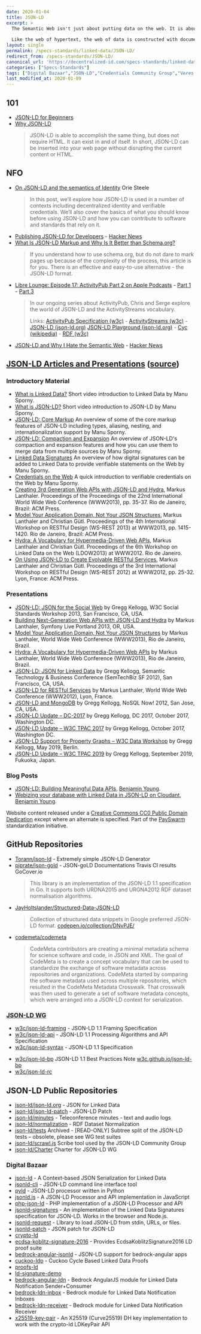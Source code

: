 ```yaml
---
date: 2020-01-04
title: JSON-LD
excerpt: >
  The Semantic Web isn't just about putting data on the web. It is about making links, so that a person or machine can explore the web of data.  With linked data, when you have some of it, you can find other, related, data.
   
  Like the web of hypertext, the web of data is constructed with documents on the web. However,  unlike the web of hypertext,  where links are relationships anchors in hypertext documents written in HTML, for data they links  between arbitrary things described by RDF,.  The URIs identify any kind of object or  concept.
layout: single
permalink: /specs-standards/linked-data/JSON-LD/
redirect_from: /specs-standards/JSON-LD/
canonical_url: 'https://decentralized-id.com/specs-standards/linked-data/JSON-LD/'
categories: ["Specs-Standards"]
tags: ["Digital Bazaar","JSON-LD","Credentials Community Group","Veres One", "Linked Data"]
last_modified_at: 2020-01-09
---
```


## 101

* [JSON-LD for Beginners](https://moz.com/blog/json-ld-for-beginners)
* [Why JSON-LD](https://jsonld.com/why-json-ld/)
  > JSON-LD is able to accomplish the same thing, but does not require HTML. It can exist in and of itself. In short, JSON-LD can be inserted into your web page without disrupting the current content or HTML.

## NFO

* [On JSON-LD and the semantics of Identity](https://medium.com/transmute-techtalk/on-json-ld-and-the-semantics-of-identity-42d051d3ce14) Orie Steele
  > In this post, we’ll explore how JSON-LD is used in a number of contexts including decentralized identity and verifiable credentials. We’ll also cover the basics of what you should know before using JSON-LD and how you can contribute to software and standards that rely on it.
* [Publishing JSON-LD for Developers](https://datalanguage.com/news/publishing-json-ld-for-developers) - [Hacker News](https://news.ycombinator.com/item?id=17021939)
* [What Is JSON-LD Markup and Why Is It Better than Schema.org?](https://sitechecker.pro/json-ld-markup/)
  > If you understand how to use schema.org, but do not dare to mark pages up because of the complexity of the process, this article is for you. There is an effective and easy-to-use alternative - the JSON-LD format.
* [‎Libre Lounge: Episode 17: ActivityPub Part 2 on Apple Podcasts](https://librelounge.org/episodes/episode-17-activitypub-part-2.html) - [Part 1](https://librelounge.org/episodes/episode-12-activitypub-part-1.html) - [Part 3](https://librelounge.org/episodes/episode-20-activitypub-part-3.html)
  > In our ongoing series about ActivityPub, Chris and Serge explore the world of JSON-LD and the ActivityStreams vocabulary.
  > 
  > Links: [ActivityPub Specification (w3c)](https://www.w3.org/TR/activitypub/) - [ActivityStreams (w3c)](https://www.w3.org/TR/activitystreams-core/) - [JSON-LD (json-ld.org)](https://json-ld.org/) [JSON-LD Playground (json-ld.org)](https://json-ld.org/playground/) - [Cyc (wikipedia)](https://en.wikipedia.org/wiki/Cyc) - [RDF (w3c)](https://www.w3.org/RDF/)
* [JSON-LD and Why I Hate the Semantic Web](http://manu.sporny.org/2014/json-ld-origins-2/) - [Hacker News](https://news.ycombinator.com/item?id=14474222)


## [JSON-LD Articles and Presentations](json-ld.org/learn.html) ([source](https://github.com/json-ld/json-ld.org))

### Introductory Material

- [What is Linked Data?](http://www.youtube.com/watch?v=4x_xzT5eF5Q) Short video introduction to Linked Data by Manu Sporny.
- [What is JSON-LD?](http://www.youtube.com/watch?v=vioCbTo3C-4) Short video introduction to JSON-LD by Manu Sporny.
- [JSON-LD: Core Markup](https://www.youtube.com/watch?v=UmvWk_TQ30A) An overview of some of the core markup features of JSON-LD including types, aliasing, nesting, and internationalization support by Manu Sporny.
- [JSON-LD: Compaction and Expansion](https://www.youtube.com/watch?v=Tm3fD89dqRE) An overview of JSON-LD's compaction and expansion features and how you can use them to merge data from multiple sources by Manu Sporny.
- [Linked Data Signatures](https://www.youtube.com/watch?v=QdUZaYeQblY) An overview of how digital signatures can be added to Linked Data to provide verifiable statements on the Web by Manu Sporny.
- [Credentials on the Web](https://www.youtube.com/watch?v=eWtOg3vSzxI) A quick introduction to verifiable credentials on the Web by Manu Sporny.
- [Creating 3rd Generation Web APIs with JSON-LD and Hydra](http://m.lanthi.com/www2013-paper), Markus Lanthaler. Proceedings of the Proceedings of the 22nd International World Wide Web Conference (WWW2013), pp. 35-37. Rio de Janeiro, Brazil: ACM Press.
- [Model Your Application Domain, Not Your JSON Structures](http://m.lanthi.com/wsrest2013-paper), Markus Lanthaler and Christian Gütl. Proceedings of the 4th International Workshop on RESTful Design (WS-REST 2013) at WWW2013, pp. 1415-1420. Rio de Janeiro, Brazil: ACM Press.
- [Hydra: A Vocabulary for Hypermedia-Driven Web APIs](http://m.lanthi.com/ldow2013-paper), Markus Lanthaler and Christian Gütl. Proceedings of the 6th Workshop on Linked Data on the Web (LDOW2013) at WWW2012. Rio de Janeiro.
- [On Using JSON-LD to Create Evolvable RESTful Services](http://m.lanthi.com/jsonld4rest-paper), Markus Lanthaler and Christian Gütl. Proceedings of the 3rd International Workshop on RESTful Design (WS-REST 2012) at WWW2012, pp. 25-32. Lyon, France: ACM Press.

### Presentations

- [JSON-LD: JSON for the Social Web](http://www.slideshare.net/gkellogg1/jsonld-json-for-the-social-web) by Gregg Kellogg, W3C Social Standards Workshop 2013, San Francisco, CA, USA.
- [Building Next-Generation Web APIs with JSON-LD and Hydra](http://slidesha.re/sl-portland2013) by Markus Lanthaler, Symfony Live Portland 2013, OR, USA.
- [Model Your Application Domain, Not Your JSON Structures](http://slidesha.re/wsrest2013-preso) by Markus Lanthaler, World Wide Web Conference (WWW2013), Rio de Janeiro, Brazil.
- [Hydra: A Vocabulary for Hypermedia-Driven Web APIs](http://slidesha.re/ldow2013-preso) by Markus Lanthaler, World Wide Web Conference (WWW2013), Rio de Janeiro, Brazil.
- [JSON-LD: JSON for Linked Data](http://www.slideshare.net/gkellogg1/json-for-linked-data) by Gregg Kellogg, Semantic Technology & Business Conference (SemTechBiz SF 2012), San Francisco, CA, USA.
- [JSON-LD for RESTful Services](http://slidesha.re/jsonld4rest) by Markus Lanthaler, World Wide Web Conference (WWW2012), Lyon, France.
- [JSON-LD and MongoDB](http://www.slideshare.net/gkellogg1/jsonld-and-mongodb) by Gregg Kellogg, NoSQL Now! 2012, San Jose, CA, USA.
- [JSON-LD Update – DC-2017](http://www.greggkellogg.net/presentations/JSON-LD-Update-DC-2017/) by Gregg Kellogg, DC 2017, October 2017, Washington DC.
- [JSON-LD Update – W3C TPAC 2017](https://json-ld.org/presentations/JSON-LD-Update-TPAC-2017/) by Gregg Kellogg, October 2017, Washington DC.
- [JSON-LD Support for Property Graphs – W3C Data Workshop](https://json-ld.org/presentations/JSON-LD-Support-for-Property-Graphs/) by Gregg Kellogg, May 2019, Berlin.
- [JSON-LD Update – W3C TPAC 2019](https://json-ld.org/presentations/JSON-LD-Update-TPAC-2019/) by Gregg Kellogg, September 2019, Fukuoka, Japan.

### Blog Posts

- [JSON-LD: Building Meaningful Data APIs](http://blog.codeship.com/json-ld-building-meaningful-data-apis/), [Benjamin Young](http://bigbluehat.com/).
- [Webizing your database with Linked Data in JSON-LD on Cloudant](https://cloudant.com/blog/webizing-your-database-with-linked-data-in-json-ld/), [Benjamin Young](http://bigbluehat.com/).

Website content released under a [Creative Commons CC0 Public Domain Dedication](http://creativecommons.org/about/cc0) except where an alternate is specified. Part of the [PaySwarm](http://payswarm.com/) standardization initiative.

## GitHub Repositories

* [Torann/json-ld](https://github.com/Torann/json-ld) - Extremely simple JSON-LD Generator
* [piprate/json-gold](https://github.com/piprate/json-gold) - JSON-goLD Documentations Travis CI results GoCover.io
  > This library is an implementation of the JSON-LD 1.1 specification in Go. It supports both URDNA2015 and URGNA2012 RDF dataset normalisation algorithms.
* [JayHoltslander/Structured-Data-JSON-LD](https://github.com/JayHoltslander/Structured-Data-JSON-LD)
  > Collection of structured data snippets in Google preferred JSON-LD format. [codepen.io/collection/DNvPJE/](https://codepen.io/collection/DNvPJE/)
* [codemeta/codemeta](https://github.com/codemeta/codemeta)
  > CodeMeta contributors are creating a minimal metadata schema for science software and code, in JSON and XML. The goal of CodeMeta is to create a concept vocabulary that can be used to standardize the exchange of software metadata across repositories and organizations. CodeMeta started by comparing the software metadata used across multiple repositories, which resulted in the CodeMeta Metadata Crosswalk. That crosswalk was then used to generate a set of software metadata concepts, which were arranged into a JSON-LD context for serialization.

### [JSON-LD WG](https://www.w3.org/2018/json-ld-wg/)
- [w3c/json-ld-framing](https://github.com/w3c/json-ld-framing) - JSON-LD 1.1 Framing Specification
- [w3c/json-ld-api](https://github.com/w3c/json-ld-api) - JSON-LD 1.1 Processing Algorithms and API Specification
- [w3c/json-ld-syntax](https://github.com/w3c/json-ld-syntax) - JSON-LD 1.1 Specification
* [w3c/json-ld-bp](https://github.com/w3c/json-ld-bp) JSON-LD 1.1 Best Practices Note [w3c.github.io/json-ld-bp](https://w3c.github.io/json-ld-bp/)
* [w3c/json-ld-rc](https://github.com/w3c/json-ld-rc)

## JSON-LD Public Repositories 
* [json-ld/json-ld.org](https://github.com/json-ld/json-ld.org) - JSON for Linked Data
* [json-ld/json-ld-patch](https://github.com/json-ld/json-ld-patch) - JSON-LD Patch
* [json-ld/minutes](https://github.com/json-ld/minutes) - Teleconference minutes - text and audio logs
* [json-ld/normalization](https://github.com/json-ld/normalization) - RDF Dataset Normalization
* [json-ld/tests](https://github.com/json-ld/tests) Archived - [READ-ONLY] Subtree split of the JSON-LD tests – obsolete, please see WG test suites
* [json-ld/scrawl.js](https://github.com/json-ld/scrawl.js)
Scribe tool used by the JSON-LD Community Group
* [json-ld/Charter](https://github.com/json-ld/Charter)
Charter for JSON-LD WG

### Digital Bazaar
- [json-ld](https://github.com/digitalbazaar/json-ld) - A Context-based JSON Serialization for Linked Data
- [jsonld-cli](https://github.com/digitalbazaar/jsonld-cli) - JSON-LD command line interface tool
- [pyld](https://github.com/digitalbazaar/pyld) - JSON-LD processor written in Python
- [jsonld.js](https://github.com/digitalbazaar/jsonld.js) - A JSON-LD Processor and API implementation in JavaScript
- [php-json-ld](https://github.com/digitalbazaar/php-json-ld) - PHP implementation of a JSON-LD Processor and API
- [jsonld-signatures](https://github.com/digitalbazaar/jsonld-signatures) - An implementation of the Linked Data Signatures specification for JSON-LD. Works in the browser and Node.js.
- [jsonld-request](https://github.com/digitalbazaar/jsonld-request) - LIbrary to load JSON-LD from stdin, URLs, or files.
- [jsonld-patch](https://github.com/digitalbazaar/jsonld-patch) - JSON patch for JSON-LD
- [crypto-ld](https://github.com/digitalbazaar/crypto-ld)
- [ecdsa-koblitz-signature-2016](https://github.com/digitalbazaar/ecdsa-koblitz-signature-2016) - Provides EcdsaKoblitzSignature2016 LD proof suite
- [bedrock-angular-jsonld](https://github.com/digitalbazaar/bedrock-angular-jsonld) - JSON-LD support for bedrock-angular apps
- [cuckoo-ldp](https://github.com/digitalbazaar/cuckoo-ldp) - Cuckoo Cycle Based Linked Data Proofs
- [proofs-ld](https://github.com/digitalbazaar/proofs-ld)
- [ld-signature-demo](https://github.com/digitalbazaar/ld-signature-demo)
- [bedrock-angular-ldn](https://github.com/digitalbazaar/bedrock-angular-ldn) - Bedrock AngularJS module for Linked Data Notification Sender+Consumer
- [bedrock-ldn-inbox](https://github.com/digitalbazaar/bedrock-ldn-inbox) - Bedrock module for Linked Data Notification Inboxes
- [bedrock-ldn-receiver](https://github.com/digitalbazaar/bedrock-ldn-receiver) - Bedrock module for Linked Data Notification Receiver
- [x25519-key-pair](https://github.com/digitalbazaar/x25519-key-pair) - An X25519 (Curve25519) DH key implementation to work with the crypto-ld LDKeyPair API


